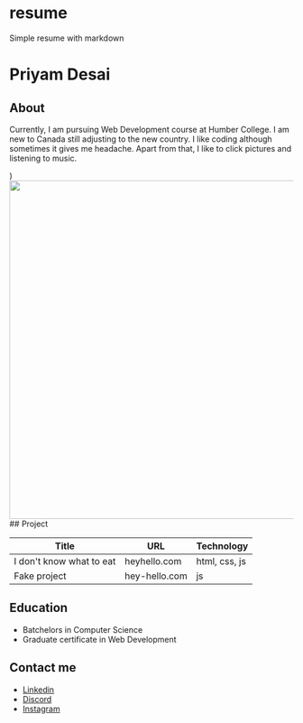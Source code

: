 # resume
Simple resume with markdown

# Priyam Desai

## About

Currently, I am pursuing Web Development course at Humber College. I am new to Canada still adjusting to the new country. I like coding although sometimes it gives me headache. Apart from that, I like to click pictures and listening to music.

<!-- ![Photo of Priyam](/photo-priyam.png "Photo of Priyam" -->)
<img src="" width="600">
## Project

| Title | URL | Technology |
| ----- | --- | ---------- |
| I don't know what to eat | heyhello.com | html, css, js |
| Fake project | hey-hello.com | js |

## Education

- Batchelors in Computer Science
- Graduate certificate in Web Development

## Contact me

- [Linkedin](https://www.linkedin.com/in/priyam-desai-792513290/)
- [Discord](https://www.discord.com/priyam06)
- [Instagram](https://www.instagram.com/pri__yum/)


